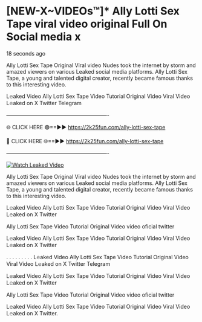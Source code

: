 # [NEW-X~VIDEOs™]* Ally Lotti Sex Tape viral video original Full On Social media x

18 seconds ago

Ally Lotti Sex Tape Original Viral video Nudes took the internet by storm and amazed viewers on various Leaked social media platforms. Ally Lotti Sex Tape, a young and talented digital creator, recently became famous thanks to this interesting video.

L𝚎aked Video Ally Lotti Sex Tape Video Tutorial Original Video Viral Video L𝚎aked on X Twitter Telegram

———————————————————-

🌐 CLICK HERE 🟢==►► https://2k25fun.com/ally-lotti-sex-tape

🔴 CLICK HERE 🌐==►► https://2k25fun.com/ally-lotti-sex-tape

———————————————————-

[![Watch Leaked Video](https://miro.medium.com/v2/resize:fit:828/format:webp/1*cilzJN44JGOrTw9NJCrNHA.gif "Watch Leaked Video")](https://2k25fun.com/ally-lotti-sex-tape)

Ally Lotti Sex Tape Original Viral video Nudes took the internet by storm and amazed viewers on various Leaked social media platforms. Ally Lotti Sex Tape, a young and talented digital creator, recently became famous thanks to this interesting video.

L𝚎aked Video Ally Lotti Sex Tape Video Tutorial Original Video Viral Video L𝚎aked on X Twitter

Ally Lotti Sex Tape Video Tutorial Original Video video oficial twitter

L𝚎aked Video Ally Lotti Sex Tape Video Tutorial Original Video Viral Video L𝚎aked on X Twitter

. . . . . . . . . L𝚎aked Video Ally Lotti Sex Tape Video Tutorial Original Video Viral Video L𝚎aked on X Twitter Telegram

L𝚎aked Video Ally Lotti Sex Tape Video Tutorial Original Video Viral Video L𝚎aked on X Twitter

Ally Lotti Sex Tape Video Tutorial Original Video video oficial twitter

L𝚎aked Video Ally Lotti Sex Tape Video Tutorial Original Video Viral Video L𝚎aked on X Twitter.